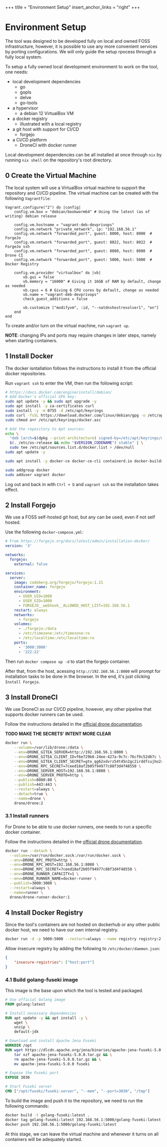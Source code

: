+++
title = "Environment Setup"
insert_anchor_links = "right"
+++

# Environment Setup

The tool was designed to be developed fully on local and owned FOSS infrastructure, however, it is possible to use any more convenient services by porting configurations.
We will only guide the setup rpocess through a fully local system.

To setup a fully owned local development environment to work on the tool, one needs:

- local development dependencies
    + go
    + gopls
    + delve
    + go-tools
- a hypervisor
    + a debian 12 VirtualBox VM
- a docker registry
    + illustrated with a local registry
- a git host with support for CI/CD
    + forgejo
- a CI/CD platform
    + DroneCI with docker runner

Local development dependencies can be all installed at once through `nix` by running `nix shell` on the repository's root directory.

## 0 Create the Virtual Machine

The local system will use a VirtualBox virtual machine to support the repository and CI/CD pipeline. 
The virtual machine can be created with the following `Vagrantfile`:

```Vagrantfile
Vagrant.configure("2") do |config|
    config.vm.box = "debian/bookworm64" # Using the latest (as of writing) debian release

    config.vm.hostname = "vagrant-deb-devprivops"
    config.vm.network "private_network", ip: "192.168.56.1"
    config.vm.network "forwarded_port", guest: 8000, host: 8000  # ForgeJo
    config.vm.network "forwarded_port", guest: 8022, host: 8022  # ForgeJo ssh
    config.vm.network "forwarded_port", guest: 8080, host: 8080  # Drone CI
    config.vm.network "forwarded_port", guest: 5000, host: 5000  # Docker Registry

    config.vm.provider "virtualbox" do |vb|
        vb.gui = false
        vb.memory = "16000" # Giving it 16GB of RAM by default, change as needed
        vb.cpus = 6 # Giving 6 CPU cores by default, change as needed 
        vb.name = "vagrant-deb-devprivops"
        check_guest_additions = false

        vb.customize ["modifyvm", :id, "--natdnshostresolver1", "on"]
    end
end
```

To create and/or turn on the virtual machine, run `vagrant up`.

**NOTE**: changing IPs and ports may require changes in later steps, namely when starting containers.

## 1 Install Docker

The docker isntallation follows the instructions to install it from the official docker repositories.

Run `vagrant ssh` to enter the VM, then run the following script:

```sh
# https://docs.docker.com/engine/install/debian/
# Add Docker's official GPG key:
sudo apt update -y && sudo apt upgrade -y
sudo apt install -y ca-certificates curl
sudo install -y -m 0755 -d /etc/apt/keyrings
sudo curl -fsSL https://download.docker.com/linux/debian/gpg -o /etc/apt/keyrings/docker.asc
sudo chmod a+r /etc/apt/keyrings/docker.asc

# Add the repository to Apt sources:
echo \
  "deb [arch=$(dpkg --print-architecture) signed-by=/etc/apt/keyrings/docker.asc] https://download.docker.com/linux/debian \
  $(. /etc/os-release && echo "$VERSION_CODENAME") stable" | \
  sudo tee /etc/apt/sources.list.d/docker.list > /dev/null
sudo apt update -y

sudo apt install -y docker-ce docker-ce-cli containerd.io docker-buildx-plugin docker-compose-plugin

sudo addgroup docker
sudo adduser vagrant docker
```

Log out and back in with `Ctrl + D` and `vagrant ssh` so the installation takes effect.

## 2 Install Forgejo

We use a FOSS self-hosted git host, but any can be used, even if not self hosted.

Use the following `docker-compose.yml`:

```yml
# From https://forgejo.org/docs/latest/admin/installation-docker/
version: '3'

networks:
  forgejo:
    external: false

services:
  server:
    image: codeberg.org/forgejo/forgejo:1.21
    container_name: forgejo
    environment:
      - USER_UID=1000
      - USER_GID=1000
      - FORGEJO__webhook__ALLOWED_HOST_LIST=192.168.56.1
    restart: always
    networks:
      - forgejo
    volumes:
      - ./forgejo:/data
      - /etc/timezone:/etc/timezone:ro
      - /etc/localtime:/etc/localtime:ro
    ports:
      - '3000:3000'
      - '222:22'
```

Then run `docker compose up -d` to start the forgejo container.

After that, from the host, acessing `http://192.168.56.1:8000` will prompt for installation tasks to be done in the browser.
In the end, it's just clicking `Install Forgejo`.

## 3 Install DroneCI

We use DroneCI as our CI/CD pipeline, however, any other pipeline that supports docker runners can be used.

Follow the instructions detailed in the [official drone documentation](https://docs.drone.io/server/provider/gitea/).

**TODO MAKE THE SECRETS' INTENT MORE CLEAR**

```sh
docker run \
	--volume=/var/lib/drone:/data \
	--env=DRONE_GITEA_SERVER=http://192.168.56.1:8000 \
	--env=DRONE_GITEA_CLIENT_ID=f6e729b8-24ee-427a-9c7c-76cf9c52d67c \
	--env=DRONE_GITEA_CLIENT_SECRET=gto_qg62xdvrz54t45n2gc2irddfcujho2rbkctupqunivszbbg4mclq \
	--env=DRONE_RPC_SECRET=7ceed18af2b05f94977c88f3d4f48550 \
	--env=DRONE_SERVER_HOST=192.168.56.1:8080 \
	--env=DRONE_SERVER_PROTO=http \
	--publish=8080:80 \
	--publish=443:443 \
	--restart=always \
	--detach=true \
	--name=drone \
	drone/drone:2
```

### 3.1 Install runners

For Drone to be able to use docker runners, one needs to run a specific docker container.

Follow the instructions detailed in the [official drone documentation](https://docs.drone.io/runner/docker/installation/linux/).

```sh
docker run --detach \
  --volume=/var/run/docker.sock:/var/run/docker.sock \
  --env=DRONE_RPC_PROTO=http \
  --env=DRONE_RPC_HOST=192.168.56.1:8080 \
  --env=DRONE_RPC_SECRET=7ceed18af2b05f94977c88f3d4f48550 \
  --env=DRONE_RUNNER_CAPACITY=1 \
  --env=DRONE_RUNNER_NAME=docker-runner \
  --publish=3000:3000 \
  --restart=always \
  --name=runner \
  drone/drone-runner-docker:1
```

## 4 Install Docker Registry

Since the tool's containers are not hosted on dockerhub or any other public docker host, we need to have our own internal registry.

```sh
docker run -d -p 5000:5000 --restart=always --name registry registry:2
```

Allow insecure registry by adding the following to `/etc/docker/daemon.json`:

```json
{ 
    "insecure-registries": ["host:port"] 
}
```

### 4.1 Build golang-fuseki image

This image is the base upon which the tool is tested and packaged.

```Dockerfile
# Use official Golang image
FROM golang:latest

# Install necessary dependencies
RUN apt update -y && apt install -y \
    wget \
    unzip \
	default-jdk

# Download and install Apache Jena Fuseki
WORKDIR /opt
RUN wget https://dlcdn.apache.org/jena/binaries/apache-jena-fuseki-5.0.0.tar.gz && \
    tar xzf apache-jena-fuseki-5.0.0.tar.gz && \
    rm apache-jena-fuseki-5.0.0.tar.gz && \
    mv apache-jena-fuseki-5.0.0 fuseki

# Expose the Fuseki port
EXPOSE 3030

# Start Fuseki server
CMD ["/opt/fuseki/fuseki-server", "--mem", "--port=3030", "/tmp"]
```

To build the image and push it to the repository, we need to run the following commands:

```sh
docker build -t golang-fuseki:latest .
docker tag golang-fuseki:latest 192.168.56.1:5000/golang-fuseki:latest
docker push 192.168.56.1:5000/golang-fuseki:latest
```

At this stage, we can leave the virtual machine and whenever it turns on all containers will be adequately started.

